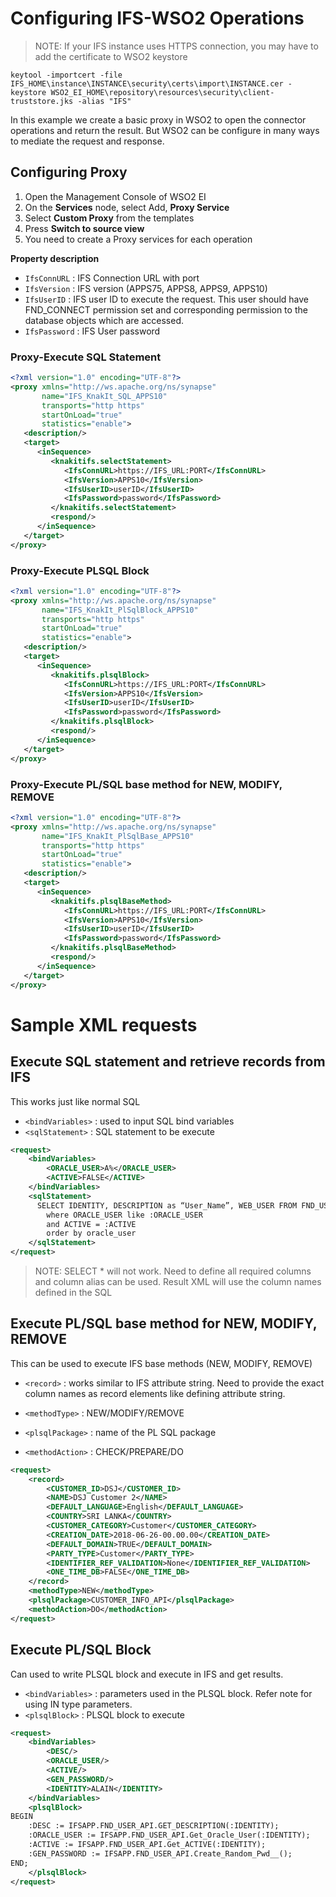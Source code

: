 # Configuring IFS-WSO2 Operations
>NOTE: If your IFS instance uses HTTPS connection, you may have to add the certificate to WSO2 keystore
```
keytool -importcert -file IFS_HOME\instance\INSTANCE\security\certs\import\INSTANCE.cer -keystore WSO2_EI_HOME\repository\resources\security\client-truststore.jks -alias "IFS"
```

In this example we create a basic proxy in WSO2 to open the connector operations and return the result. But WSO2 can be configure in many ways to mediate the request and response.

## Configuring Proxy

1. Open the Management Console of WSO2 EI
2. On the **Services** node, select Add, **Proxy Service**
3. Select **Custom Proxy** from the templates
4. Press **Switch to source view**
5. You need to create a Proxy services for each operation

**Property description**
- `IfsConnURL` : IFS Connection URL with port
- `IfsVersion` : IFS version (APPS75, APPS8, APPS9, APPS10)
- `IfsUserID` : IFS user ID to execute the request. This user should have FND_CONNECT permission set and corresponding permission to the database objects which are accessed.
- `IfsPassword` : IFS User password 


### Proxy-Execute SQL Statement

```xml
<?xml version="1.0" encoding="UTF-8"?>
<proxy xmlns="http://ws.apache.org/ns/synapse"
       name="IFS_KnakIt_SQL_APPS10"
       transports="http https"
       startOnLoad="true"
       statistics="enable">
   <description/>
   <target>
      <inSequence>
         <knakitifs.selectStatement>
            <IfsConnURL>https://IFS_URL:PORT</IfsConnURL>
            <IfsVersion>APPS10</IfsVersion>
            <IfsUserID>userID</IfsUserID>
            <IfsPassword>password</IfsPassword>
         </knakitifs.selectStatement>
         <respond/>
      </inSequence>
   </target>
</proxy>

```



### Proxy-Execute PLSQL Block

```xml
<?xml version="1.0" encoding="UTF-8"?>
<proxy xmlns="http://ws.apache.org/ns/synapse"
       name="IFS_KnakIt_PlSqlBlock_APPS10"
       transports="http https"
       startOnLoad="true"
       statistics="enable">
   <description/>
   <target>
      <inSequence>
         <knakitifs.plsqlBlock>
            <IfsConnURL>https://IFS_URL:PORT</IfsConnURL>
            <IfsVersion>APPS10</IfsVersion>
            <IfsUserID>userID</IfsUserID>
            <IfsPassword>password</IfsPassword>
         </knakitifs.plsqlBlock>
         <respond/>
      </inSequence>
   </target>
</proxy>
```

### Proxy-Execute PL/SQL base method for NEW, MODIFY, REMOVE

```xml
<?xml version="1.0" encoding="UTF-8"?>
<proxy xmlns="http://ws.apache.org/ns/synapse"
       name="IFS_KnakIt_PlSqlBase_APPS10"
       transports="http https"
       startOnLoad="true"
       statistics="enable">
   <description/>
   <target>
      <inSequence>
         <knakitifs.plsqlBaseMethod>
            <IfsConnURL>https://IFS_URL:PORT</IfsConnURL>
            <IfsVersion>APPS10</IfsVersion>
            <IfsUserID>userID</IfsUserID>
            <IfsPassword>password</IfsPassword>
         </knakitifs.plsqlBaseMethod>
         <respond/>
      </inSequence>
   </target>
</proxy>
```

# Sample XML requests

## Execute SQL statement and retrieve records from IFS

This works just like normal SQL
- `<bindVariables>` : used to input SQL bind variables
- `<sqlStatement>` : SQL statement to be execute

```xml
<request>
	<bindVariables>
		<ORACLE_USER>A%</ORACLE_USER>
		<ACTIVE>FALSE</ACTIVE>
	</bindVariables>
	<sqlStatement>
      SELECT IDENTITY, DESCRIPTION as “User_Name”, WEB_USER FROM FND_USER
    	where ORACLE_USER like :ORACLE_USER
    	and ACTIVE = :ACTIVE
    	order by oracle_user
	</sqlStatement>
</request>

```

>NOTE: SELECT * will not work. Need to define all required columns and column alias can be used.
>Result XML will use the column names defined in the SQL


## Execute PL/SQL base method for NEW, MODIFY, REMOVE
This can be used to execute IFS base methods (NEW, MODIFY, REMOVE)

- `<record>` : works similar to IFS attribute string. Need to provide the exact column names as record elements like defining attribute string.

- `<methodType>` : NEW/MODIFY/REMOVE
- `<plsqlPackage>` : name of the PL SQL package
- `<methodAction>` : CHECK/PREPARE/DO

```xml
<request>
    <record>
        <CUSTOMER_ID>DSJ</CUSTOMER_ID>
        <NAME>DSJ Customer 2</NAME>
        <DEFAULT_LANGUAGE>English</DEFAULT_LANGUAGE>
        <COUNTRY>SRI LANKA</COUNTRY>
        <CUSTOMER_CATEGORY>Customer</CUSTOMER_CATEGORY>
        <CREATION_DATE>2018-06-26-00.00.00</CREATION_DATE>
        <DEFAULT_DOMAIN>TRUE</DEFAULT_DOMAIN>
        <PARTY_TYPE>Customer</PARTY_TYPE>
        <IDENTIFIER_REF_VALIDATION>None</IDENTIFIER_REF_VALIDATION>
        <ONE_TIME_DB>FALSE</ONE_TIME_DB>
    </record>
    <methodType>NEW</methodType>
    <plsqlPackage>CUSTOMER_INFO_API</plsqlPackage>
    <methodAction>DO</methodAction>
</request>

```

## Execute PL/SQL Block

Can used to write PLSQL block and execute in IFS and get results.

- `<bindVariables>` : parameters used in the PLSQL block. Refer note for using IN type parameters.
- `<plsqlBlock>` : PLSQL block to execute

```xml
<request>
	<bindVariables>
		<DESC/>
		<ORACLE_USER/>
		<ACTIVE/>
		<GEN_PASSWORD/>
		<IDENTITY>ALAIN</IDENTITY>
	</bindVariables>
	<plsqlBlock>
BEGIN 
	:DESC := IFSAPP.FND_USER_API.GET_DESCRIPTION(:IDENTITY);
	:ORACLE_USER := IFSAPP.FND_USER_API.Get_Oracle_User(:IDENTITY);
	:ACTIVE := IFSAPP.FND_USER_API.Get_ACTIVE(:IDENTITY);
	:GEN_PASSWORD := IFSAPP.FND_USER_API.Create_Random_Pwd__();	
END;
	</plsqlBlock>
</request>
```


